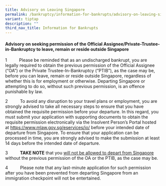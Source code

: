 ```yaml
---
title: Advisory on Leaving Singapore
permalink: /bankruptcy/information-for-bankrupts/advisory-on-leaving-singapore/
variant: tiptap
description: ""
third_nav_title: Information for Bankrupts
---
```

<h4><strong>Advisory on seeking permission of the Official Assignee/Private-Trustee-in-Bankruptcy to leave, remain or reside outside Singapore</strong></h4>
<p>1&nbsp;&nbsp;&nbsp;&nbsp;&nbsp;&nbsp;&nbsp;&nbsp;&nbsp; Please be reminded
that as an undischarged bankrupt, you are legally required to obtain the
previous permission of the Official Assignee (“OA”) or the Private Trustee-In-Bankruptcy
(“PTIB”), as the case may be, before you can leave, remain or reside outside
Singapore, regardless of whether this is for employment or otherwise. Departing
Singapore or attempting to do so, without such previous permission, is
an offence punishable by law.</p>
<p></p>
<p>2&nbsp;&nbsp;&nbsp;&nbsp;&nbsp;&nbsp;&nbsp;&nbsp;&nbsp; To avoid any disruption
to your travel plans or employment, you are strongly advised to take all
necessary steps to ensure that you have obtained the requisite permission
before your departure. In this regard, you must submit your application
with supporting documents to obtain the requisite permission electronically
via the Insolvent Person’s Portal hosted at <a href="https://go.gov.sg/bankruptcy" rel="noopener nofollow" target="_blank">https://www.mlaw.gov.sg/eservices/io/</a> before
your intended date of departure from Singapore. To ensure that your application
can be processed in time, you are strongly advised to make the submission
at least 14 days before the intended date of departure.</p>
<p></p>
<p>3&nbsp;&nbsp;&nbsp;&nbsp;&nbsp;&nbsp;&nbsp;&nbsp;&nbsp; <strong>TAKE NOTE</strong> that
you <u>will not be allowed to depart from Singapore</u> without the previous
permission of the OA or the PTIB, as the case may be.</p>
<p></p>
<p>4&nbsp;&nbsp;&nbsp;&nbsp;&nbsp;&nbsp;&nbsp;&nbsp;&nbsp; Please note that
any last-minute application for such permission after you have been prevented
from departing Singapore from an immigration checkpoint will not be entertained.</p>
<p>&nbsp;</p>